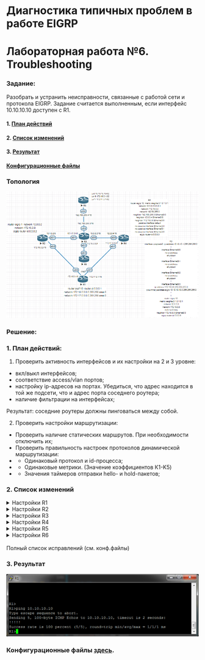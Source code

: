 # Диагностика типичных проблем в работе EIGRP
# Лабораторная работа №6. Troubleshooting

### Задание:
Разобрать и устранить неисправности, связанные с работой сети и протокола EIGRP. Задание считается выполненным, если интерфейс 10.10.10.10 доступен с R1.
#### 1. [План действий](README.md#1-план-действий-1)
#### 2. [Список изменений](README.md#2-список-изменений-1)
#### 3. [Результат](README.md#3-результат-1)
#### [Конфигурационные файлы](README.md#конфигурационные-файлы-здесь)


### Топология

![network_3](network_3.png)

### Решение:

### 1. План действий:
1. Проверить активность интерфейсов и их настройки на 2 и 3 уровне:
- вкл/выкл интерфейсов;
- соответствие access/vlan портов;
- настройку ip-адресов на портах. Убедиться, что адрес находится в той же подсети, что и адрес порта соседнего роутера;
- наличие фильтрации на интерфейсах;

Результат: соседние роутеры должны пинговаться между собой.

2. Проверить настройки маршрутизации:
- Проверить наличие статических маршрутов. При необходимости отключить их;
- Проверить правильность настроек протоколов динамической маршрутизации:
- - Одинаковый протокол и id-процесса;
- - Одинаковые метрики. (Значение коэффициентов К1-K5)
- - Значения таймеров отправки hello- и hold-пакетов;

### 2. Список изменений

<details>
 <summary>Настройки R1</summary>

``` bash
- e0/0: Убираем фильтр на access-list
Включаем интерфейсов
- e0/1: Убираем фильтр на access-list
- Настроена маршрутизация по OSFP.
- Деактивируем OSPF и настраиваем EIGRP.
Хотя, думаю можно было бы сделать редистрибуцию, но данную тему пока не проходили:)
```

``` bash
R1(config)#int e0/0
R1(config-if)#no ip access-group 10 in
R1(config-if)#no shutdown

R2(config)#int e0/0
R2(config-if)#no ip access-group 10 in

R1(config)#no router ospf 10
R1(config)#router eigrp 10
R1(config-router)#network 172.16.0.0
R1(config-router)#network 172.17.0.0
```
</details>

<details>
 <summary>Настройки R2</summary>

``` bash
- Исправим hostname на R2
- Исправим id-процесса EIGRP на 10.
-На e0/1 исправим маску подсети c /8 на /16
```
</details>

<details>
 <summary>Настройки R3</summary>

``` bash
- Включим e0/2
- Исправим опечатку 192.68.0.0
- Включим маршрутизацию.
- Включим анонсирование маршрутов на интерейсах e0/0-e0/3.
- У R3 нет соседа 192.168.255.5 через e0/3
- Уберем статический маршрут до 10.10.10.10.
```
</details>

<details>
 <summary>Настройки R4</summary>

``` bash
- Анонсируем интерфейсы e0/0 и e0/1 в EIGRP и активируем eigrp 10.
- Уберём настройки таймеров отправки hello и hold пакетов
- Активируем eigrp 10.
- Убираем статический роутинг до 10.0.0.0/8 через e0/1
```
</details>

<details>
 <summary>Настройки R5</summary>

``` bash
- На e0/2 уберём привязку к access-list, назначим ip 192.168.255.4/16 и включим его.
- На e0/0 ip-адресс из той же подсети, что и на e0/2. Убираем.
- Не настроен EIGRP. Анонсируем интерфейсы 192.168.255.0/16 и Lo1
- Уберём no ip route-cache с e0/2 и Lo1
- Адреса интерфейсов Lo16 и Lo17 пересекаются с адресами R1. Уберём сетевые настройки.
- Включим Lo1.
```
</details>

<details>
 <summary>Настройки R6</summary>

``` bash
- Изменим маску для Lo0 на /32
- Отключим суммаризации маршрутов на интерфейсе e0/3 и в конфигурации eigrp.
- В EIGRP уберём параметры метрики. - Исправим анонсирование интерфейсов из 10 подсети.
```
</details>
</br>
Полный список исправлений (см. конф.файлы)

### 3. Результат

![result](result.png)

### Конфигурационные файлы [здесь](config/).
